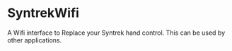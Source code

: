 # SyntrekWifi
A Wifi interface to Replace your Syntrek hand control. This can be used by other applications.

